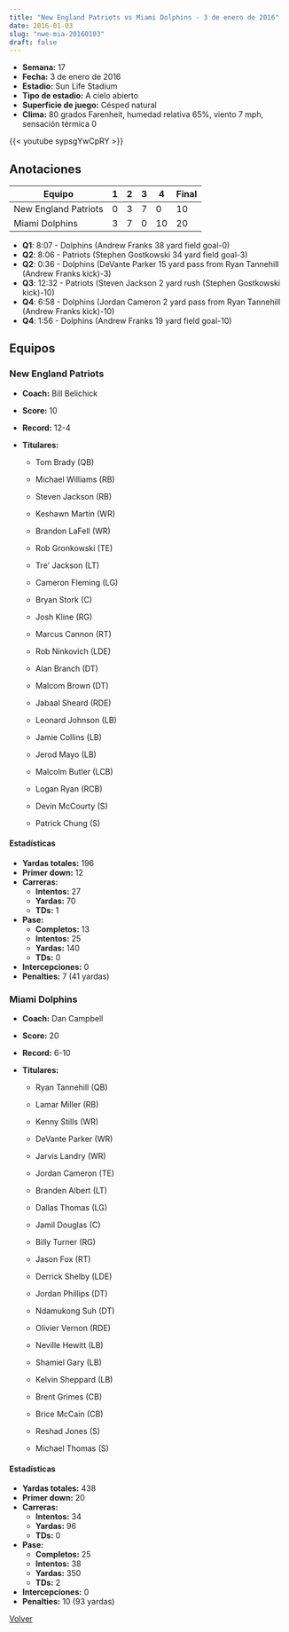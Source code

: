 ```yaml
---
title: "New England Patriots vs Miami Dolphins - 3 de enero de 2016"
date: 2016-01-03
slug: "nwe-mia-20160103"
draft: false
---
```


- **Semana:** 17
- **Fecha:** 3 de enero de 2016
- **Estadio:** Sun Life Stadium
- **Tipo de estadio:** A cielo abierto
- **Superficie de juego:** Césped natural
- **Clima:** 80 grados Farenheit, humedad relativa 65%, viento 7 mph, sensación térmica 0


{{< youtube sypsgYwCpRY >}}


## Anotaciones
| Equipo | 1 | 2 | 3 | 4 | Final |
|--------|---|---|---|---|-------|
| New England Patriots  | 0 | 3 | 7 | 0  | 10 |
| Miami Dolphins  | 3 | 7 | 0 | 10  | 20 |
- **Q1**: 8:07 - Dolphins (Andrew Franks 38 yard field goal-0)
- **Q2**: 8:06 - Patriots (Stephen Gostkowski 34 yard field goal-3)
- **Q2**: 0:36 - Dolphins (DeVante Parker 15 yard pass from Ryan Tannehill (Andrew Franks kick)-3)
- **Q3**: 12:32 - Patriots (Steven Jackson 2 yard rush (Stephen Gostkowski kick)-10)
- **Q4**: 6:58 - Dolphins (Jordan Cameron 2 yard pass from Ryan Tannehill (Andrew Franks kick)-10)
- **Q4**: 1:56 - Dolphins (Andrew Franks 19 yard field goal-10)


## Equipos


### New England Patriots
* **Coach:** Bill Belichick
* **Score:** 10
* **Record:** 12-4
* **Titulares:** 

  * Tom Brady (QB) 

  * Michael Williams (RB) 

  * Steven Jackson (RB) 

  * Keshawn Martin (WR) 

  * Brandon LaFell (WR) 

  * Rob Gronkowski (TE) 

  * Tre' Jackson (LT) 

  * Cameron Fleming (LG) 

  * Bryan Stork (C) 

  * Josh Kline (RG) 

  * Marcus Cannon (RT) 

  * Rob Ninkovich (LDE) 

  * Alan Branch (DT) 

  * Malcom Brown (DT) 

  * Jabaal Sheard (RDE) 

  * Leonard Johnson (LB) 

  * Jamie Collins (LB) 

  * Jerod Mayo (LB) 

  * Malcolm Butler (LCB) 

  * Logan Ryan (RCB) 

  * Devin McCourty (S) 

  * Patrick Chung (S) 

#### Estadísticas
* **Yardas totales:** 196
* **Primer down:** 12
* **Carreras:**
  * **Intentos:** 27
  * **Yardas:** 70
  * **TDs:** 1
* **Pase:**
  * **Completos:** 13
  * **Intentos:** 25
  * **Yardas:** 140
  * **TDs:** 0
* **Intercepciones:** 0
* **Penalties:** 7 (41 yardas)

### Miami Dolphins
* **Coach:** Dan Campbell
* **Score:** 20
* **Record:** 6-10
* **Titulares:** 

  * Ryan Tannehill (QB) 

  * Lamar Miller (RB) 

  * Kenny Stills (WR) 

  * DeVante Parker (WR) 

  * Jarvis Landry (WR) 

  * Jordan Cameron (TE) 

  * Branden Albert (LT) 

  * Dallas Thomas (LG) 

  * Jamil Douglas (C) 

  * Billy Turner (RG) 

  * Jason Fox (RT) 

  * Derrick Shelby (LDE) 

  * Jordan Phillips (DT) 

  * Ndamukong Suh (DT) 

  * Olivier Vernon (RDE) 

  * Neville Hewitt (LB) 

  * Shamiel Gary (LB) 

  * Kelvin Sheppard (LB) 

  * Brent Grimes (CB) 

  * Brice McCain (CB) 

  * Reshad Jones (S) 

  * Michael Thomas (S) 

#### Estadísticas
* **Yardas totales:** 438
* **Primer down:** 20
* **Carreras:**
  * **Intentos:** 34
  * **Yardas:** 96
  * **TDs:** 0
* **Pase:**
  * **Completos:** 25
  * **Intentos:** 38
  * **Yardas:** 350
  * **TDs:** 2
* **Intercepciones:** 0
* **Penalties:** 10 (93 yardas)


[Volver](/historia/2015)
